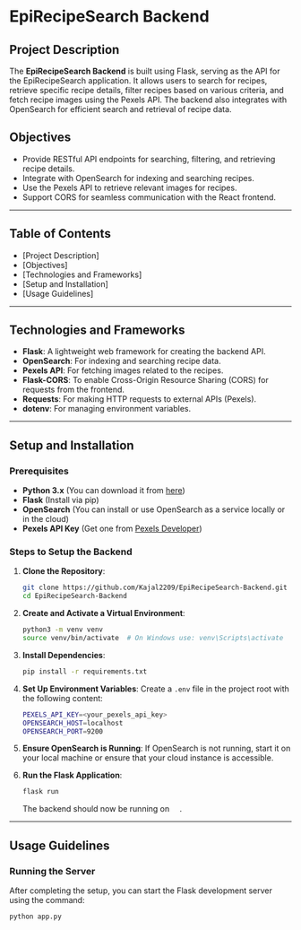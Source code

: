 # EpiRecipeSearch Backend

## Project Description

The **EpiRecipeSearch Backend** is built using Flask, serving as the API for the EpiRecipeSearch application. It allows users to search for recipes, retrieve specific recipe details, filter recipes based on various criteria, and fetch recipe images using the Pexels API. The backend also integrates with OpenSearch for efficient search and retrieval of recipe data.

## Objectives

- Provide RESTful API endpoints for searching, filtering, and retrieving recipe details.
- Integrate with OpenSearch for indexing and searching recipes.
- Use the Pexels API to retrieve relevant images for recipes.
- Support CORS for seamless communication with the React frontend.

---

## Table of Contents

- [Project Description]
- [Objectives]
- [Technologies and Frameworks]
- [Setup and Installation]
- [Usage Guidelines]


---

## Technologies and Frameworks

- **Flask**: A lightweight web framework for creating the backend API.
- **OpenSearch**: For indexing and searching recipe data.
- **Pexels API**: For fetching images related to the recipes.
- **Flask-CORS**: To enable Cross-Origin Resource Sharing (CORS) for requests from the frontend.
- **Requests**: For making HTTP requests to external APIs (Pexels).
- **dotenv**: For managing environment variables.

---

## Setup and Installation

### Prerequisites

- **Python 3.x** (You can download it from [here](https://www.python.org/))
- **Flask** (Install via pip)
- **OpenSearch** (You can install or use OpenSearch as a service locally or in the cloud)
- **Pexels API Key** (Get one from [Pexels Developer](https://www.pexels.com/api/))

### Steps to Setup the Backend

1. **Clone the Repository**:
    ```bash
    git clone https://github.com/Kajal2209/EpiRecipeSearch-Backend.git
    cd EpiRecipeSearch-Backend
    ```

2. **Create and Activate a Virtual Environment**:
    ```bash
    python3 -m venv venv
    source venv/bin/activate  # On Windows use: venv\Scripts\activate
    ```

3. **Install Dependencies**:
    ```bash
    pip install -r requirements.txt
    ```

4. **Set Up Environment Variables**:
    Create a `.env` file in the project root with the following content:
    ```bash
    PEXELS_API_KEY=<your_pexels_api_key>
    OPENSEARCH_HOST=localhost
    OPENSEARCH_PORT=9200
    ```

5. **Ensure OpenSearch is Running**:
   If OpenSearch is not running, start it on your local machine or ensure that your cloud instance is accessible. 

6. **Run the Flask Application**:
    ```bash
    flask run
    ```

    The backend should now be running on `  `.

---

## Usage Guidelines

### Running the Server

After completing the setup, you can start the Flask development server using the command:

```bash
python app.py



